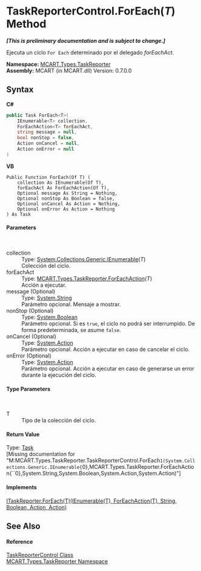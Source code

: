 # TaskReporterControl.ForEach(*T*) Method 
 _**\[This is preliminary documentation and is subject to change.\]**_

Ejecuta un ciclo `For Each` determinado por el delegado *forEachAct*.

**Namespace:**&nbsp;<a href="256f3901-18cb-eeca-835c-7de778822db3">MCART.Types.TaskReporter</a><br />**Assembly:**&nbsp;MCART (in MCART.dll) Version: 0.7.0.0

## Syntax

**C#**<br />
``` C#
public Task ForEach<T>(
	IEnumerable<T> collection,
	ForEachAction<T> forEachAct,
	string message = null,
	bool nonStop = false,
	Action onCancel = null,
	Action onError = null
)

```

**VB**<br />
``` VB
Public Function ForEach(Of T) ( 
	collection As IEnumerable(Of T),
	forEachAct As ForEachAction(Of T),
	Optional message As String = Nothing,
	Optional nonStop As Boolean = false,
	Optional onCancel As Action = Nothing,
	Optional onError As Action = Nothing
) As Task
```


#### Parameters
&nbsp;<dl><dt>collection</dt><dd>Type: <a href="http://msdn2.microsoft.com/es-es/library/9eekhta0" target="_blank">System.Collections.Generic.IEnumerable</a>(*T*)<br />Colección del ciclo.</dd><dt>forEachAct</dt><dd>Type: <a href="7b8cacc4-5855-df7b-853f-1ab77fe02a0b">MCART.Types.TaskReporter.ForEachAction</a>(*T*)<br />Acción a ejecutar.</dd><dt>message (Optional)</dt><dd>Type: <a href="http://msdn2.microsoft.com/es-es/library/s1wwdcbf" target="_blank">System.String</a><br />Parámetro opcional. Mensaje a mostrar.</dd><dt>nonStop (Optional)</dt><dd>Type: <a href="http://msdn2.microsoft.com/es-es/library/a28wyd50" target="_blank">System.Boolean</a><br />Parámetro opcional. Si es `true`, el ciclo no podrá ser interrumpido. De forma predeterminada, se asume `false`.</dd><dt>onCancel (Optional)</dt><dd>Type: <a href="http://msdn2.microsoft.com/es-es/library/bb534741" target="_blank">System.Action</a><br />Parámetro opcional. Acción a ejecutar en caso de cancelar el ciclo.</dd><dt>onError (Optional)</dt><dd>Type: <a href="http://msdn2.microsoft.com/es-es/library/bb534741" target="_blank">System.Action</a><br />Parámetro opcional. Acción a ejecutar en caso de generarse un error durante la ejecución del ciclo.</dd></dl>

#### Type Parameters
&nbsp;<dl><dt>T</dt><dd>Tipo de la colección del ciclo.</dd></dl>

#### Return Value
Type: <a href="http://msdn2.microsoft.com/es-es/library/dd235678" target="_blank">Task</a><br />\[Missing <returns> documentation for "M:MCART.Types.TaskReporter.TaskReporterControl.ForEach``1(System.Collections.Generic.IEnumerable{``0},MCART.Types.TaskReporter.ForEachAction{``0},System.String,System.Boolean,System.Action,System.Action)"\]

#### Implements
<a href="65054d4a-a541-ff57-3f75-0c6cd4155d23">ITaskReporter.ForEach(T)(IEnumerable(T), ForEachAction(T), String, Boolean, Action, Action)</a><br />

## See Also


#### Reference
<a href="8772b8d4-cb78-6a2a-83e0-dd746f24cc98">TaskReporterControl Class</a><br /><a href="256f3901-18cb-eeca-835c-7de778822db3">MCART.Types.TaskReporter Namespace</a><br />